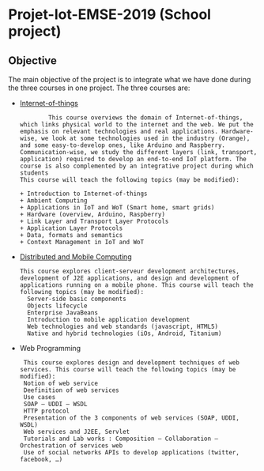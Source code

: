 # Projet-Iot-EMSE-2019 (School project)

## Objective
The main objective of the project is to integrate what we have done during the three courses in one project.
The three courses are:
+ [Internet-of-things](http://majinfo.gitlab.emse.fr/iot/)

              This course overviews the domain of Internet-of-things, which links physical world to the internet and the web. We put the emphasis on relevant technologies and real applications. Hardware-wise, we look at some technologies used in the industry (Orange), and some easy-to-develop ones, like Arduino and Raspberry. Communication-wise, we study the different layers (link, transport, application) required to develop an end-to-end IoT platform. The course is also complemented by an integrative project during which students
      This course will teach the following topics (may be modified):

      + Introduction to Internet-of-things
      + Ambient Computing
      + Applications in IoT and WoT (Smart home, smart grids)
      + Hardware (overview, Arduino, Raspberry)
      + Link Layer and Transport Layer Protocols
      + Application Layer Protocols
      + Data, formats and semantics
      + Context Management in IoT and WoT

+ [Distributed and Mobile Computing](https://www.emse.fr/~picard/cours/android/)
      
      This course explores client-serveur development architectures, development of J2E applications, and design and development of applications running on a mobile phone. This course will teach the following topics (may be modified):
        Server-side basic components
        Objects lifecycle
        Enterprise JavaBeans
        Introduction to mobile application development
        Web technologies and web standards (javascript, HTML5)
        Native and hybrid technologies (iOs, Android, Titanium)
      
     
 + Web Programming
  
        This course explores design and development techniques of web services. This course will teach the following topics (may be modified):
        Notion of web service
        Deefinition of web services
        Use cases
        SOAP – UDDI – WSDL
        HTTP protocol
        Presentation of the 3 components of web services (SOAP, UDDI, WSDL)
        Web services and J2EE, Servlet
        Tutorials and Lab works : Composition – Collaboration – Orchestration of services web
        Use of social networks APIs to develop applications (twitter, facebook, …)
